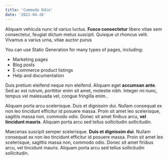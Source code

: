 ```yaml
---
title: 'Commodo Ddio'
date: '2021-04-26'
---
```


Aliquam vehicula nunc id varius luctus. **Fusce consectetur** libero vitae sem consectetur, feugiat dictum metus suscipit. Quisque ut rhoncus velit. Vivamus a varius urna, vitae auctor purus

You can use Static Generation for many types of pages, including:

- Marketing pages
- Blog posts
- E-commerce product listings
- Help and documentation

Duis pretium eleifend neque non eleifend. Aliquam eget **accumsan ante**. Sed ac est rutrum, porttitor enim sit amet, molestie nibh. Integer mi nunc, tempus vel malesuada vel, congue fringilla enim..

Aliquam porta arcu scelerisque. Duis et dignissim dui. Nullam consequat ex non leo tincidunt efficitur id posuere massa. Proin sit amet leo scelerisque, sagittis massa non, commodo odio. Donec sit amet finibus arcu, **vel tincidunt mauris**. Aliquam porta arcu sed tellus sollicitudin sollicitudin.

Maecenas suscipit semper scelerisque. **Duis et dignissim dui**. Nullam consequat ex non leo tincidunt efficitur id posuere massa. Proin sit amet leo scelerisque, sagittis massa non, commodo odio. Donec sit amet finibus arcu, vel tincidunt mauris. Aliquam porta arcu sed tellus sollicitudin sollicitudin.